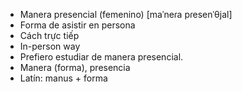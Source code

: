 - Manera presencial (femenino) [maˈneɾa pɾesenˈθjal]
- Forma de asistir en persona
- Cách trực tiếp
- In-person way
- Prefiero estudiar de manera presencial.
- Manera (forma), presencia
- Latín: manus + forma